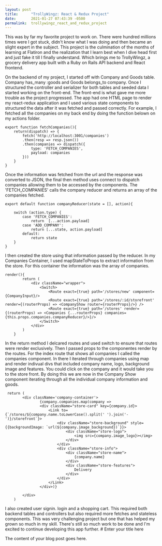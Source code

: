```yaml
---
layout: post
title:      "TrollyWingz: React & Redux Project"
date:       2021-01-27 07:43:39 -0500
permalink:  trollywingz_react_and_redux_project
---
```



This was by far my favorite project to work on. There were hundred millions times were I got stuck, didn't know what I was doing and then became an slight expert in the subject. This project is the culmination of the months of learning at Flatiron and the realization that I learn best when I dive head first and just fake it till I finally understand. Which brings me to TrollyWingz, a grocery delivery app built with a Ruby on Rails API backend and React frontend. 

On the backend of my project, I started off with Company and Goods table. Company has_many :goods and Goods belongs_to company. Once I structured the controller and serializer for both tables and seeded data I started working on the front-end. The front-end is what gave me more trouble as the project progressed. The app had one HTML page to render my  react-redux application and  I used various state components to structured the data after it was fetched and passed correctly. For example, I fetched all the companies on my back end by doing the function belown on my actions folder. 

```
export function fetchCompanies(){ 
    return(dispatch) => {
        fetch('http://localhost:3001/companies')
        .then(resp => resp.json())
        .then(companies => dispatch({
            type: 'FETCH_COMPANIES', 
            payload: companies
        }))
    }
}
```

Once the information was fetched from the url and the response was converted to JSON, the final then method uses  connect to dispatch companies allowing them to be accessed by the components. The 'FETCH_COMPANIES' calls the company reducer and returns an array of the companies fetched. 

```
export default function companyReducer(state = [], action){
    
    switch (action.type) {
        case 'FETCH_COMPANIES':
            return  [...action.payload]
        case 'ADD_COMPANY':
            return [...state, action.payload]
        default:
            return state 
    }
}
```

I then created the store using that information passed by the reducer. In my Companies Container, I used mapStateToProps to extract information from the store. For this container the information was the array of companies. 

```
render(){
        return (
            <div className="wrapper">
                <Switch>
                    <Route exact={true} path='/stores/new' component={CompanyInput}/>
                    <Route exact={true} path='/stores/:id/storefront' render={(routerProps) => <CompanyShow router={routerProps}/>} />
                    <Route exact={true} path='/stores' render={(routerProps) => <Companies {...routerProps} companies={this.props.companies.companyReducer}/>}/>
                </Switch>
            </div>
        )
    }
```

In the return method I delcared routes and used switch to ensure that routes were render exclusively. Then I passed props to the componentes render by the routes. For the index route that shows  all companies I called the companies component.  In there I iterated through companies using map and render indivual divs that included company name, logo, background image and features. You could click on the company and it would take you to the store front. By doing this we are now in the Company Show component iterating through all the individual company information and goods. 

```
 return (
        <div className='company-container'>
                {company.companies.map(company =>
                <div className="store-card" key={company.id}>
                    <Link to={`/stores/${company.name.toLowerCase().split(' ').join('-')}/storefront`}>
                        <div className="store-background" style={{backgroundImage: `url(${company.image_background})`}}>
                            <div className="store-logo">
                                <img src={company.image_logo}></img>
                            </div>
                        </div>
                        <div className="store-info">
                            <div className="store-name">
                                {company.name}
                            </div>
                            <div className="store-features">
                                Delivery
                            </div>
                        </div>
                    </Link>
                </div>)}
           
        </div>
    )
```

I also created user signin. login and a shopping cart. This required both backend tables and controllers but also required more fetches and stateless components. This was very challenging project but one that has helped my grown so much in my skill. There's still so much work to be done and I'm excited to continue developing this app further. # Enter your title here

The content of your blog post goes here.
